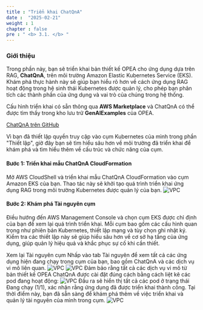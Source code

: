 ```yaml
---
title : "Triển khai ChatQnA"
date :  "2025-02-21" 
weight : 1 
chapter : false
pre : " <b> 3.1. </b> "
---
```

### Giới thiệu
Trong phần này, bạn sẽ triển khai bản thiết kế OPEA cho ứng dụng dựa trên RAG, **ChatQnA**, trên môi trường Amazon Elastic Kubernetes Service (EKS). Khám phá thực hành này sẽ giúp bạn hiểu rõ hơn về cách ứng dụng RAG hoạt động trong hệ sinh thái Kubernetes được quản lý, cho phép bạn phân tích các thành phần của ứng dụng và vai trò của chúng trong hệ thống.

Cấu hình triển khai có sẵn thông qua **AWS Marketplace** và ChatQnA có thể được tìm thấy trong kho lưu trữ **GenAIExamples** của OPEA.

[ChatQnA trên GitHub](https://github.com/opea-project/GenAIExamples/tree/main/ChatQnA)

Vì bạn đã thiết lập quyền truy cập vào cụm Kubernetes của mình trong phần "Thiết lập", giờ đây bạn sẽ tìm hiểu sâu hơn về môi trường đã triển khai để khám phá và tìm hiểu thêm về cấu trúc và chức năng của cụm.

#### Bước 1: Triển khai mẫu ChatQnA CloudFormation
Mở AWS CloudShell và triển khai mẫu ChatQnA CloudFormation vào cụm Amazon EKS của bạn. Thao tác này sẽ khởi tạo quá trình triển khai ứng dụng RAG trong môi trường Kubernetes được quản lý của bạn.
![VPC](/images/image020.png)

#### Bước 2: Khám phá Tài nguyên cụm
Điều hướng đến AWS Management Console và chọn cụm EKS được chỉ định của bạn để xem lại quá trình triển khai. Mỗi cụm bao gồm các cấu hình quan trọng như phiên bản Kubernetes, thiết lập mạng và tùy chọn ghi nhật ký. Kiểm tra các thiết lập này sẽ giúp hiểu sâu hơn về cơ sở hạ tầng của ứng dụng, giúp quản lý hiệu quả và khắc phục sự cố khi cần thiết.

Xem lại Tài nguyên cụm
Nhấp vào tab Tài nguyên để xem tất cả các ứng dụng hiện đang chạy trong cụm của bạn, bao gồm ChatQnA và các dịch vụ vi mô liên quan.
![VPC](/images/image021.png)
![VPC](/images/image022.png)
Đảm bảo rằng tất cả các dịch vụ vi mô từ bản thiết kế OPEA ChatQnA được cài đặt đúng cách bằng cách liệt kê các pod đang hoạt động:
![VPC](/images/image023.png)
Đầu ra sẽ hiển thị tất cả các pod ở trạng thái Đang chạy (1/1), xác nhận rằng ứng dụng đã được triển khai thành công. Tại thời điểm này, bạn đã sẵn sàng để khám phá thêm về việc triển khai và quản lý tài nguyên của mình trong cụm.
![VPC](/images/image024.png)